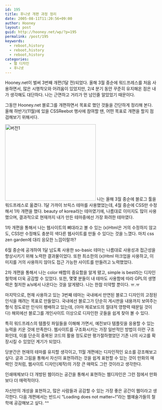```yaml
---
id: 195
title: 후니넷 개편 과정 정리
date: 2005-08-11T11:20:56+09:00
author: Hooney
layout: post
guid: http://hooney.net/wp/?p=195
permalink: /post/195
keywords:
  - reboot,history
  - reboot,history
  - reboot,history
categories:
  - 웹 디자인
  - 후니넷
---
```

Hooney.net이 벌써 3번째 개편(1달 전)되었다. 올해 3월 중순에 워드프레스를 처음 사용하면서, 많은 시행착오와 어려움이 있었지만, 2/4 분기 동안 꾸준히 유지해온 점은 내가 생각해도 대단하다. 나는 근면하고 거리가 먼 넘인줄 알았었기 때문이다.

그동안 Hooney.net 블로그를 개편하면서 목표로 했던 것들을 간단하게 정리해 본다. 올해 하반기(11월)에 있을 CSSReebot 행사에 참여할 땐, 어떤 목표로 개편을 할지 점검해보기 위해서다.

[<img src="/files/img/2005-08/_reboooooooot.jpg" width="300" height="252" alt="버전1" />](/files/img/2005-08/reboooooooot.jpg) 나는 올해 3월 중순에 블로그 툴을 워드프레스로 옮겼다. 1달 가까이 브릭스 테마를 사용했었는데, 4월 중순에 CSS만 수정해서 1차 개편을 했다. beauty of korea라는 테마였기에, 나름대로 이미지도 많이 사용했으며, 결과적으로 현재까지 내가 만든 테마중에선 가장 화려한 테마였다. 

1차 개편을 통해서 나는 웹사이트의 뼈대라고 볼 수 있는 (x)Html은 거의 수정하지 않고도, CSS만 수정해도 충분히 색다른 웹사이트를 만들 수 있다는 것을 느꼈다. 마치 css zen garden에 대리 응모한 느낌이랄까?

6월 중순에 공개하여 1달 넘도록 사용한 so-basic 테마는 나름대로 사용성과 접근성을 향상시키기 위해 노력한 결과물이었다. 또한 최소한의 (x)Html 마크업을 사용하고, 이미지를 거의 사용하지 않아도 접근 가능한 사이트를 만들려고 노력했었다.

2차 개편을 통해서 나는 color 배합의 중요함을 알게 됐고, simple is best라는 디자인 철학에 더욱 공감할 수 있었다. 또한, 몇몇 분들이 내 테마도 사용함에 따라 GPL의 생명력은 철저한 a/s에서 나온다는 것을 알게됐다. 나는 한참 미약할 뿐이다. ㅠ.ㅠ

마지막으로, 현재 사용하고 있는 3번째 테마는 국내에서 만연된 블로그 디자인의 고정된 인식을 깨려는 목표로 만들었다. 국내에선 블로그가 단순히 게시판을 내용까지 보여주는 형식 정도로만 인식이 팽배하고 있는데, (아마 제로보드의 절대적 영향력 때문일 것이다) 해외에선 블로그를 개인사이트 이상으로 디자인한 곳들을 쉽게 찾아 볼 수 있다.

특히 워드프레스의 템플릿 파일들을 이해해 가면서, 예전보다 템플릿을 응용할 수 있는 능력을 키운 것에 만족한다. 웹사이트를 구조화시키는 가장 일반적인 방법이 이런 구조화인데, 이를 단순히 중복된 코드의 활용 정도로만 평가절하했었던 기존 나의 사고를 확장시킬 수 있었던 계기가 되었다.

당분간은 현재의 테마를 유지할 생각이고, 11월 개편에는 디자인적인 요소를 강조해보고 싶다. 글과 그림을 통해서 자신이 표현하려는 것을 쉽게 표현할 수 있는 것이 만화의 매력인 것처럼, 웹사이트 디자인(제작)의 가장 큰 매력도 그런 것이라고 생각한다.

인쇄매체보다 더 개방된 웹이라는 공간을 통해서 표현하는 웹디자인은 그런 점에서 만화보다 더 매력적이다.

자신만의 개성을 표현하고, 많은 사람들과 공감할 수 있는 가장 좋은 공간이 웹이라고 생각한다. 다음 개편에서는 반드시 &#8220;Loading does not matter~!&#8221;라는 웹예술가들의 철학에 공감해보고 싶다. ^^